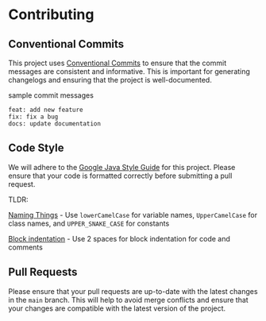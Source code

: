 # Contributing

## Conventional Commits

This project uses [Conventional Commits](https://www.conventionalcommits.org/en/v1.0.0/) to ensure that the commit messages are consistent and informative. This is important for generating changelogs and ensuring that the project is well-documented.

sample commit messages

```
feat: add new feature
fix: fix a bug
docs: update documentation
```

## Code Style

We will adhere to the [Google Java Style Guide](https://google.github.io/styleguide/javaguide.html) for this project. Please ensure that your code is formatted correctly before submitting a pull request.

TLDR:

[Naming Things](https://google.github.io/styleguide/javaguide.html#s5-naming) - Use `lowerCamelCase` for variable names, `UpperCamelCase` for class names, and `UPPER_SNAKE_CASE` for constants

[Block indentation](https://google.github.io/styleguide/javaguide.html#s4.2-block-indentation) - Use 2 spaces for block indentation for code and comments

## Pull Requests

Please ensure that your pull requests are up-to-date with the latest changes in the `main` branch. This will help to avoid merge conflicts and ensure that your changes are compatible with the latest version of the project.
